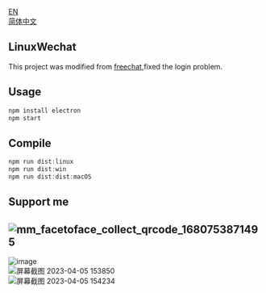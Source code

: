 [EN](README.md)  
[简体中文](README_CN.md)  
  
## LinuxWechat
This project was modified from [freechat](https://github.com/eNkru/freechat),fixed the login problem. 

## Usage
```js
npm install electron
npm start
```
## Compile
```js
npm run dist:linux
npm run dist:win
npm run dist:dist:macOS
``` 
## Support me
![mm_facetoface_collect_qrcode_1680753871495](https://user-images.githubusercontent.com/129872486/230269507-6b448381-c96b-41b4-ab65-06f6bbb8ce38.png)  
---
![image](https://user-images.githubusercontent.com/129872486/230012642-8bffd6e6-6385-4d7b-bc18-b08034ff42ed.png)  
![屏幕截图 2023-04-05 153850](https://user-images.githubusercontent.com/129872486/230014421-260c4b32-8873-4a6b-bc32-e0fa2b52e3f7.png)  
![屏幕截图 2023-04-05 154234](https://user-images.githubusercontent.com/129872486/230014599-0d3a1267-a21e-40f8-a880-7b01d62498b1.png)  
